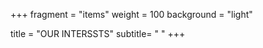 +++
fragment = "items"
weight = 100
background = "light"

title = "OUR INTERSSTS"
subtitle= "  "
+++
